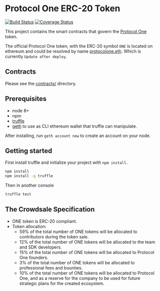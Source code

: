 # Protocol One ERC-20 Token
[![Build Status](https://travis-ci.org/ProtocolONE/token_one.svg?branch=master)](https://travis-ci.org/ProtocolONE/token_one)
[![Coverage Status](https://img.shields.io/coveralls/github/ProtocolONE/token_one/master.svg?style=flat-square)](https://coveralls.io/github/ProtocolONE/token_one?branch=master)

This project contains the smart contracts that govern the [Protocol One](https://protocol.one/) token.

The official Protocol One token, with the ERC-20 symbol `ONE` is located on ethereum 
and could be resolved by name [protocolone.eth](https://etherscan.io/address/protocolone.eth). Which is currently `Update after deploy`.

## Contracts

Please see the [contracts/](contracts) directory.

## Prerequisites
* node 8+
* npm
* [truffle](http://truffleframework.com/)
* [geth](https://github.com/ethereum/go-ethereum/wiki/Installation-Instructions-for-Mac) to use as CLI ethereum wallet that truffle can manipulate.

After installing, run `geth account new` to create an account on your node.

## Getting started 

First install truffle and initialize your project with `npm install`.

```sh
npm install 
npm install -g truffle
```

Then in another console
```sh
truffle test
```

## The Crowdsale Specification
* ONE token is ERC-20 compliant.
* Token allocation:
	* 59% of the total number of ONE tokens will be allocated to contributors during the token sale.
	* 12% of the total number of ONE tokens will be allocated to the team and SDK developers.
	* 15% of the total number of ONE tokens will be allocated to Protocol One founders.
	* 3% of the total number of ONE tokens will be allocated to professional fees and bounties.
	* 10% of the total number of ONE tokens will be allocated to Protocol One, and as a reserve for the company to be used for future strategic plans for the created ecosystem.
